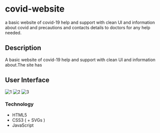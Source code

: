 
# covid-website

a basic website of covid-19 help and support with clean UI and information about covid and precautions and contacts details to doctors for any help needed.

## Description

A basic website of covid-19 help and support with clean UI and information about.The site has 


## User Interface
![1](https://user-images.githubusercontent.com/86045021/174629040-397eb20f-0cad-450d-848c-a6bf8255ada1.JPG)
![2](https://user-images.githubusercontent.com/86045021/174629061-070f9c35-84de-42ed-bc05-b562221b3f35.JPG)
![3](https://user-images.githubusercontent.com/86045021/174629166-d98c5c6a-5c2b-4585-8b19-55c5aee4f4af.JPG)


### Technology 
- HTML5
- CSS3 ( + SVGs )
- JavaScript
